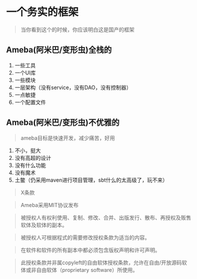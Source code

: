 # 一个务实的框架
> 当你看到这个的时候，你应该明白这是国产的框架


## Ameba(阿米巴/变形虫)全栈的
1. 一些工具
2. 一个UI库
3. 一些模块
4. 一层架构（没有service，没有DAO，没有控制器）
5. 一点敏捷
6. 一个配置文件


## Ameba(阿米巴/变形虫)不优雅的
> ameba目标是快速开发，减少痛苦，好用

1. 不小，挺大
2. 没有高超的设计
3. 没有什么功能
4. 没有魔术
5. 土鳖（仍采用maven进行项目管理，sbt什么的太高级了，玩不来）


> X条款

> Ameba采用MIT协议发布

> 被授权人有权利使用、复制、修改、合并、出版发行、散布、再授权及贩售软体及软体的副本。

> 被授权人可根据程式的需要修改授权条款为适当的内容。

> 在软件和软件的所有副本中都必须包含版权声明和许可声明。

> 此授权条款并非属copyleft的自由软体授权条款，允许在自由/开放源码软体或非自由软体（proprietary software）所使用。